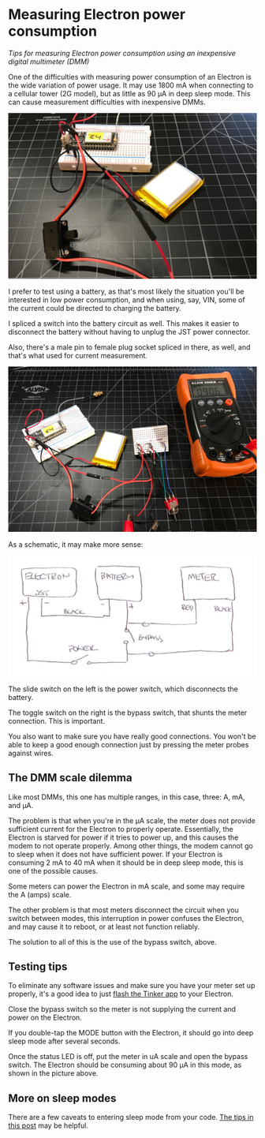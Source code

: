 # Measuring Electron power consumption

*Tips for measuring Electron power consumption using an inexpensive digital multimeter (DMM)*

One of the difficulties with measuring power consumption of an Electron is the wide variation of power usage. It may use 1800 mA when connecting to a cellular tower (2G model), but as little as 90 µA in deep sleep mode. This can cause measurement difficulties with inexpensive DMMs.

![Battery](battery.jpg)

I prefer to test using a battery, as that's most likely the situation you'll be interested in low power consumption, and when using, say, VIN, some of the current could be directed to charging the battery.

I spliced a switch into the battery circuit as well. This makes it easier to disconnect the battery without having to unplug the JST power connector.

Also, there's a male pin to female plug socket spliced in there, as well, and that's what used for current measurement.

![Meter](meter.jpg)

As a schematic, it may make more sense:

![Circuit](circuit.png)

The slide switch on the left is the power switch, which disconnects the battery.

The toggle switch on the right is the bypass switch, that shunts the meter connection. This is important.

You also want to make sure you have really good connections. You won't be able to keep a good enough connection just by pressing the meter probes against wires.

## The DMM scale dilemma

Like most DMMs, this one has multiple ranges, in this case, three: A, mA, and µA. 

The problem is that when you're in the µA scale, the meter does not provide sufficient current for the Electron to properly operate. Essentially, the Electron is starved for power if it tries to power up, and this causes the modem to not operate properly. Among other things, the modem cannot go to sleep when it does not have sufficient power. If your Electron is consuming 2 mA to 40 mA when it should be in deep sleep mode, this is one of the possible causes.

Some meters can power the Electron in mA scale, and some may require the A (amps) scale. 

The other problem is that most meters disconnect the circuit when you switch between modes, this interruption in power confuses the Electron, and may cause it to reboot, or at least not function reliably.

The solution to all of this is the use of the bypass switch, above.

## Testing tips

To eliminate any software issues and make sure you have your meter set up properly, it's a good idea to just [flash the Tinker app](https://github.com/rickkas7/particle_notes/tree/master/restoring-tinker) to your Electron.

Close the bypass switch so the meter is not supplying the current and power on the Electron.

If you double-tap the MODE button with the Electron, it should go into deep sleep mode after several seconds. 

Once the status LED is off, put the meter in uA scale and open the bypass switch. The Electron should be consuming about 90 µA in this mode, as shown in the picture above.

## More on sleep modes

There are a few caveats to entering sleep mode from your code. [The tips in this post](https://community.particle.io/t/electron-sleep-mode-deep-tips-and-examples/27823) may be helpful.

